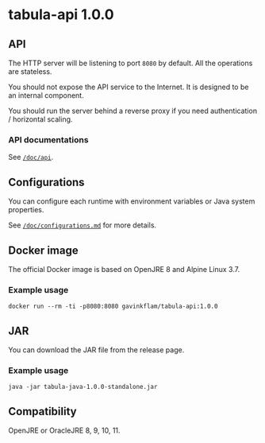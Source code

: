 # tabula-api 1.0.0

## API

The HTTP server will be listening to port `8080` by default. All the operations
are stateless.

You should not expose the API service to the Internet. It is designed to be an
internal component.

You should run the server behind a reverse proxy if you need authentication /
horizontal scaling.

### API documentations

See [`/doc/api`](api).

## Configurations

You can configure each runtime with environment variables or Java system
properties.

See [`/doc/configurations.md`](configurations.md) for more details.

## Docker image

The official Docker image is based on OpenJRE 8 and Alpine Linux 3.7.

### Example usage

`docker run --rm -ti -p8080:8080 gavinkflam/tabula-api:1.0.0`

## JAR

You can download the JAR file from the release page.

### Example usage

`java -jar tabula-java-1.0.0-standalone.jar`

## Compatibility

OpenJRE or OracleJRE 8, 9, 10, 11.
